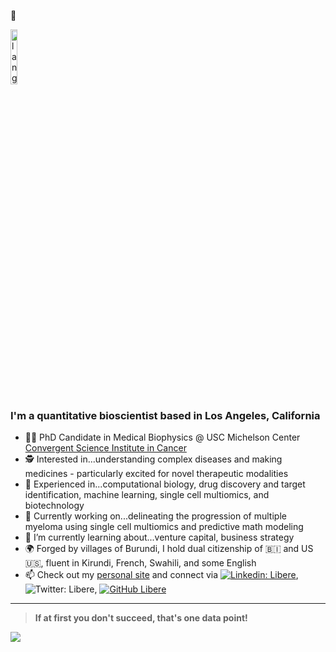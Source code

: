 :wave:
<p align="left"><img width=15%" src="https://github.com/alansmathew/alansmathew/raw/master/lang.gif" alt="lang image here" /></p>
  
<!---![Header image](https://raw.githubusercontent.com/jayrajroshan/jayrajroshan/master/Assets/myHeader.jpg)--->

### I'm a quantitative bioscientist based in Los Angeles, California 

- 👨‍🔬 PhD Candidate in Medical Biophysics @ USC Michelson Center [Convergent Science Institute in Cancer](https://kuhn.usc.edu/)
- 🕵️ Interested in...understanding complex diseases and making medicines - particularly excited for novel therapeutic modalities
- 📖 Experienced in...computational biology, drug discovery and target identification, machine learning, single cell multiomics, and biotechnology
- 🔭 Currently working on...delineating the progression of multiple myeloma using single cell multiomics and predictive math modeling
- 🌱 I’m currently learning about...venture capital, business strategy  
- 🌍 Forged by villages of Burundi, I hold dual citizenship of :burundi: and US :us:, fluent in Kirundi, French, Swahili, and some English
- 📫 Check out my [personal site](https://liberendacayisaba.com/) and connect via [![Linkedin: Libere](https://img.shields.io/badge/-LibereNdacayisaba-blue?style=flat-square&logo=Linkedin&logoColor=white&link=https://www.linkedin.com/in/ndacayisaba/)](https://www.linkedin.com/in/ndacayisaba/), ![Twitter: Libere](https://img.shields.io/twitter/follow/libertatemN?style=social), [![GitHub Libere](https://img.shields.io/github/followers/libertatem?label=follow&style=social)](https://github.com/libertatem)
  
---
  > **If at first you don't succeed, that's one data point!** 
<a href="">
  <img align="centre" src="https://github-readme-stats.vercel.app/api?username=libertatem&count_private=true&include_all_commits=true&show_icons=true&title_color=990000&text_color=faf7f7&icon_color=990000&bg_color=FFC72C" />
<a />
  
<!--
![Top Langs](https://github-readme-stats.vercel.app/api/top-langs/?username=libertatem&layout=compact&title_color=007bff&text_color=e7e7e7&icon_color=007bff&bg_color=171c28)
  
  ## <h3 align="left">Some GitHub Stats</h3>
  <a href="hhttps://github.com/libertatem?tab=followers">
    <img src="https://img.shields.io/github/followers/libertatem?tab=followers?label=blue&logo=github&style=for-the-badge" alt="GitHub badge" />
  </a>
 
**libertatem/libertatem** is a ✨ _special_ ✨ repository because its `README.md` (this file) appears on your GitHub profile.
Here are some ideas to get you started:
- 🔭 I’m currently working on ...
- 🌱 I’m currently learning ...
- 👯 I’m looking to collaborate on ...
- 🤔 I’m looking for help with ...
- 💬 Ask me about ...
- 📫 How to reach me: ...
- 😄 Pronouns: ...
- ⚡ Fun fact: ...
-->
